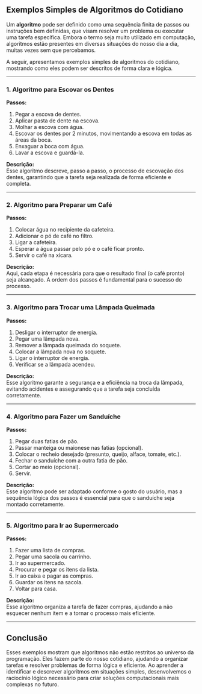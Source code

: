
## Exemplos Simples de Algoritmos do Cotidiano

Um **algoritmo** pode ser definido como uma sequência finita de passos ou instruções bem definidas, que visam resolver um problema ou executar uma tarefa específica. Embora o termo seja muito utilizado em computação, algoritmos estão presentes em diversas situações do nosso dia a dia, muitas vezes sem que percebamos.

A seguir, apresentamos exemplos simples de algoritmos do cotidiano, mostrando como eles podem ser descritos de forma clara e lógica.

---

### 1. Algoritmo para Escovar os Dentes

**Passos:**
1. Pegar a escova de dentes.
2. Aplicar pasta de dente na escova.
3. Molhar a escova com água.
4. Escovar os dentes por 2 minutos, movimentando a escova em todas as áreas da boca.
5. Enxaguar a boca com água.
6. Lavar a escova e guardá-la.

**Descrição:**  
Esse algoritmo descreve, passo a passo, o processo de escovação dos dentes, garantindo que a tarefa seja realizada de forma eficiente e completa.

---

### 2. Algoritmo para Preparar um Café

**Passos:**
1. Colocar água no recipiente da cafeteira.
2. Adicionar o pó de café no filtro.
3. Ligar a cafeteira.
4. Esperar a água passar pelo pó e o café ficar pronto.
5. Servir o café na xícara.

**Descrição:**  
Aqui, cada etapa é necessária para que o resultado final (o café pronto) seja alcançado. A ordem dos passos é fundamental para o sucesso do processo.

---

### 3. Algoritmo para Trocar uma Lâmpada Queimada

**Passos:**
1. Desligar o interruptor de energia.
2. Pegar uma lâmpada nova.
3. Remover a lâmpada queimada do soquete.
4. Colocar a lâmpada nova no soquete.
5. Ligar o interruptor de energia.
6. Verificar se a lâmpada acendeu.

**Descrição:**  
Esse algoritmo garante a segurança e a eficiência na troca da lâmpada, evitando acidentes e assegurando que a tarefa seja concluída corretamente.

---

### 4. Algoritmo para Fazer um Sanduíche

**Passos:**
1. Pegar duas fatias de pão.
2. Passar manteiga ou maionese nas fatias (opcional).
3. Colocar o recheio desejado (presunto, queijo, alface, tomate, etc.).
4. Fechar o sanduíche com a outra fatia de pão.
5. Cortar ao meio (opcional).
6. Servir.

**Descrição:**  
Esse algoritmo pode ser adaptado conforme o gosto do usuário, mas a sequência lógica dos passos é essencial para que o sanduíche seja montado corretamente.

---

### 5. Algoritmo para Ir ao Supermercado

**Passos:**
1. Fazer uma lista de compras.
2. Pegar uma sacola ou carrinho.
3. Ir ao supermercado.
4. Procurar e pegar os itens da lista.
5. Ir ao caixa e pagar as compras.
6. Guardar os itens na sacola.
7. Voltar para casa.

**Descrição:**  
Esse algoritmo organiza a tarefa de fazer compras, ajudando a não esquecer nenhum item e a tornar o processo mais eficiente.

---

## Conclusão

Esses exemplos mostram que algoritmos não estão restritos ao universo da programação. Eles fazem parte do nosso cotidiano, ajudando a organizar tarefas e resolver problemas de forma lógica e eficiente. Ao aprender a identificar e descrever algoritmos em situações simples, desenvolvemos o raciocínio lógico necessário para criar soluções computacionais mais complexas no futuro.
```

